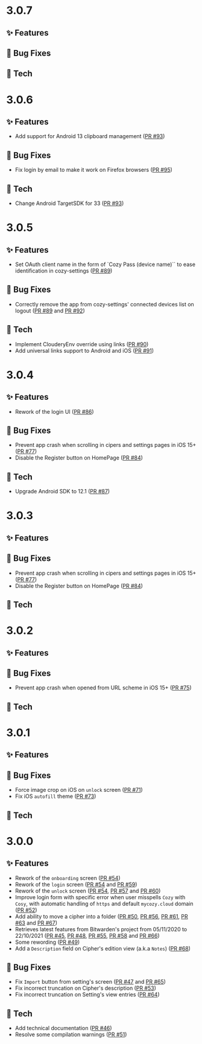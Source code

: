 # 3.0.7

## ✨ Features


## 🐛 Bug Fixes


## 🔧 Tech


# 3.0.6

## ✨ Features

* Add support for Android 13 clipboard management ([PR #93](https://github.com/cozy/cozy-pass-mobile/pull/93))

## 🐛 Bug Fixes

* Fix login by email to make it work on Firefox browsers ([PR #95](https://github.com/cozy/cozy-pass-mobile/pull/95))

## 🔧 Tech

* Change Android TargetSDK for 33 ([PR #93](https://github.com/cozy/cozy-pass-mobile/pull/93))

# 3.0.5

## ✨ Features

* Set OAuth client name in the form of `Cozy Pass (device name)`` to ease identification in cozy-settings ([PR #89](https://github.com/cozy/cozy-pass-mobile/pull/89))

## 🐛 Bug Fixes

* Correctly remove the app from cozy-settings' connected devices list on logout ([PR #89](https://github.com/cozy/cozy-pass-mobile/pull/89) and [PR #92](https://github.com/cozy/cozy-pass-mobile/pull/92))

## 🔧 Tech

* Implement ClouderyEnv override using links ([PR #90](https://github.com/cozy/cozy-pass-mobile/pull/90))
* Add universal links support to Android and iOS ([PR #91](https://github.com/cozy/cozy-pass-mobile/pull/91))

# 3.0.4

## ✨ Features

* Rework of the login UI ([PR #86](https://github.com/cozy/cozy-pass-mobile/pull/86))

## 🐛 Bug Fixes

* Prevent app crash when scrolling in cipers and settings pages in iOS 15+ ([PR #77](https://github.com/cozy/cozy-pass-mobile/pull/77))
* Disable the Register button on HomePage ([PR #84](https://github.com/cozy/cozy-pass-mobile/pull/84))

## 🔧 Tech

* Upgrade Android SDK to 12.1 ([PR #87](https://github.com/cozy/cozy-pass-mobile/pull/87))

# 3.0.3

## ✨ Features

## 🐛 Bug Fixes

* Prevent app crash when scrolling in cipers and settings pages in iOS 15+ ([PR #77](https://github.com/cozy/cozy-pass-mobile/pull/77))
* Disable the Register button on HomePage ([PR #84](https://github.com/cozy/cozy-pass-mobile/pull/84))

## 🔧 Tech

# 3.0.2

## ✨ Features

## 🐛 Bug Fixes

* Prevent app crash when opened from URL scheme in iOS 15+ ([PR #75](https://github.com/cozy/cozy-pass-mobile/pull/75))

## 🔧 Tech

# 3.0.1

## ✨ Features

## 🐛 Bug Fixes

* Force image crop on iOS on `unlock` screen ([PR #71](https://github.com/cozy/cozy-pass-mobile/pull/71))
* Fix iOS `autofill` theme ([PR #73](https://github.com/cozy/cozy-pass-mobile/pull/73))

## 🔧 Tech

# 3.0.0

## ✨ Features

* Rework of the `onboarding` screen ([PR #54](https://github.com/cozy/cozy-pass-mobile/pull/54))
* Rework of the `login` screen ([PR #54](https://github.com/cozy/cozy-pass-mobile/pull/54) and [PR #59](https://github.com/cozy/cozy-pass-mobile/pull/59))
* Rework of the `unlock` screen ([PR #54](https://github.com/cozy/cozy-pass-mobile/pull/54), [PR #57](https://github.com/cozy/cozy-pass-mobile/pull/57) and [PR #60](https://github.com/cozy/cozy-pass-mobile/pull/60))
* Improve login form with specific error when user misspells `Cozy` with `Cosy`, with automatic handling of `https` and default `mycozy.cloud` domain  ([PR #52](https://github.com/cozy/cozy-pass-mobile/pull/52))
* Add ability to move a cipher into a folder ([PR #50](https://github.com/cozy/cozy-pass-mobile/pull/50), [PR #56](https://github.com/cozy/cozy-pass-mobile/pull/56), [PR #61](https://github.com/cozy/cozy-pass-mobile/pull/61), [PR #63](https://github.com/cozy/cozy-pass-mobile/pull/63) and [PR #67](https://github.com/cozy/cozy-pass-mobile/pull/67))
* Retrieves latest features from Bitwarden's project from 05/11/2020 to 22/10/2021 ([PR #45](https://github.com/cozy/cozy-pass-mobile/pull/45), [PR #48](https://github.com/cozy/cozy-pass-mobile/pull/48), [PR #55](https://github.com/cozy/cozy-pass-mobile/pull/55), [PR #58](https://github.com/cozy/cozy-pass-mobile/pull/58) and [PR #66](https://github.com/cozy/cozy-pass-mobile/pull/66))
* Some rewording ([PR #49](https://github.com/cozy/cozy-pass-mobile/pull/49))
* Add a `Description` field on Cipher's edition view (a.k.a `Notes`) ([PR #68](https://github.com/cozy/cozy-pass-mobile/pull/68))

## 🐛 Bug Fixes

* Fix `Import` button from setting's screen ([PR #47](https://github.com/cozy/cozy-pass-mobile/pull/47) and [PR #65](https://github.com/cozy/cozy-pass-mobile/pull/65))
* Fix incorrect truncation on Cipher's description ([PR #53](https://github.com/cozy/cozy-pass-mobile/pull/53))
* Fix incorrect truncation on Setting's view entries ([PR #64](https://github.com/cozy/cozy-pass-mobile/pull/64))

## 🔧 Tech

* Add technical documentation ([PR #46](https://github.com/cozy/cozy-pass-mobile/pull/46))
* Resolve some compilation warnings ([PR #51](https://github.com/cozy/cozy-pass-mobile/pull/51))
